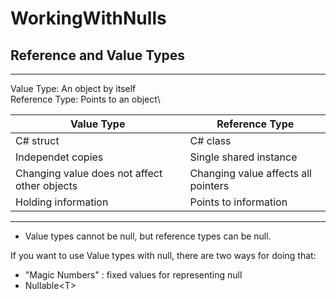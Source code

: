 # WorkingWithNulls

## Reference and Value Types

---

Value Type: An object by itself\
Reference Type: Points to an object\

| Value Type                                   | Reference Type                      |
| -------------------------------------------- | ----------------------------------- |
| C# struct                                    | C# class                            |
| Independet copies                            | Single shared instance              |
| Changing value does not affect other objects | Changing value affects all pointers |
| Holding information                          | Points to information               |

---

- Value types cannot be null, but reference types can be null.

If you want to use Value types with null, there are two ways for doing that:

- "Magic Numbers" : fixed values for representing null
- Nullable\<T>
